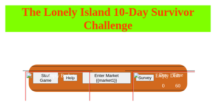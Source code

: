 <!DOCTYPE html>
<html>
<head>
    <meta http-equiv="Content-Type" content="text/html; charset=utf-8" />
    <meta name="viewport" content="width=device-width, initial-scale=1">
    <link rel="stylesheet" href="http://maxcdn.bootstrapcdn.com/bootstrap/3.3.5/css/bootstrap.min.css">
    <script src='https://cdn.firebase.com/js/client/2.2.1/firebase.js'></script>    
	<script src="http://ajax.googleapis.com/ajax/libs/jquery/1.11.1/jquery.min.js"></script>
	<link rel="stylesheet" href="http://ajax.googleapis.com/ajax/libs/jqueryui/1.10.4/themes/smoothness/jquery-ui.css" />
	<script src="http://ajax.googleapis.com/ajax/libs/jqueryui/1.10.4/jquery-ui.min.js"></script>  
    <script src="http://maxcdn.bootstrapcdn.com/bootstrap/3.3.5/js/bootstrap.min.js"></script>	
	<!-- Angular -->
	<script src="http://ajax.googleapis.com/ajax/libs/angularjs/1.3.14/angular.min.js"></script>
	<!-- App -->	
	<!--<script src="js/orange_lobby.js"></script>-->
	<script>
	
	
	
	var app = angular.module('orangeApp', []);
	app.controller('gameCtrl', function($scope) {
		$scope.test = totalOranges;
	



	
	});
	
	
	
	
    //var myDataRef = new Firebase('https://orangegameadp.firebaseio.com/');
	//myDataRef.child("test").set("test");
	
	//var data = {totalScore: 0, basket: 10, totalOranges: 3}
	//var rounds = {round1:data, round2: data, round3: data}
	//myDataRef.child("scores").push(rounds);
	
	
/*	//Create or join game room with new firebase reference, create updated firebase callbacks.
function gameID(){
	//First remove all callback functions to the previous firebase reference
	myDataRef.child("payoffs").off();
	myDataRef.child("roundNo").off();
	myDataRef.child("rabbitMove").off();
	myDataRef.child("turtleMove").off();
	
	var x = document.getElementById("gameID").value;
	var y = 'https://orangegameadp.firebaseio.com/' + x + '/';

	myDataRef = new Firebase(y);
	//Set firebase value, callback function to start game.
function startRound(){	
	var x = {p1Payoffs: shuffleArr([1,2,3,4]), p2Payoffs: shuffleArr([1,2,3,4])};
	myDataRef.child("payoffs").set(x);	
	var x = roundNo + 1; 
	myDataRef.child("roundNo").set(x);
	}

//Needed to make this blanket callbacks function so that when the gameID changes I can recreate the callbacks with the new Firebase reference.
function createCallbacks(){
	//Callback functions when new payoffs/round is received from Firebase.
	myDataRef.child("payoffs").on('value', function(snapshot) {
		p1Payoffs = snapshot.val().p1Payoffs;
		p2Payoffs = snapshot.val().p2Payoffs;			
		});	
	myDataRef.child("roundNo").on('value', function(snapshot) {
		roundNo = snapshot.val();
		if(roundNo > 0){ startRound2();}
		});	
	//Callback function when rabbit's decision is recorded on Firebase
	myDataRef.child("rabbitMove").on('value', function(snapshot) {
		var x = snapshot.val();
		rabbitMove = x[0];
		if (x[1] == roundNo) {
			document.getElementById("east").disabled = true;
			document.getElementById("west").disabled = true;	
			rabbitStatus = true;	
			}			
		});	
	//Reset from previous game
	turtleScore = 0; rabbitScore = 0; roundNo = 0;
	document.getElementById(turtleMove + rabbitMove).style.border="thick solid #23754F";
	document.getElementById(rabbitMove).style.backgroundColor="#ffffc4";
	document.getElementById(turtleMove).style.backgroundColor="#ffffc4";
	document.getElementById("turScoreField").innerHTML = turtleScore;
	document.getElementById("rabScoreField").innerHTML = rabbitScore;
	document.getElementById("roundField").innerHTML = roundNo;
	
	createCallbacks();
	document.getElementById("roomName").innerHTML = x;
	document.getElementById("gameID").value = "";	
	}
*/
	var playernumber = "player1";
	var totalOranges = 0;
	var savedOranges= {player1:0, player2:0, player3:0, player4:0, player5:0, player6:0, player7:0,player8:0};
	var eatenOranges =0;
	var dayPoints= 0;
	var totalPoints= 100;
	var translateOranges=[10,9,8,7,6,5,4,3,2,1,0];
    var totalDays=0;
    var oet=0;
	var round=0;
	var countdown=60;
    //var OrangeNumber=0;
	//var limitDebt = 0;
	//var preventDebt= 0;
    //3,4,5,6,7,8,9,10
	//var twilight = 1000
	
//Controls instructions, to get transition effect, needed to change both opacity and visibility (so instructions don't later block clicks on the gamepage.
window.onload=function() {
    
	for(var i=1; i<11; i++ ) {        
        //document.getElementById("dragOrange"+i).style.visibility="hidden";
        }
    
	}
function timer(){  					
	if (countdown <= 0)  {
		document.getElementById("timeField").innerHTML = "Game Over";					
		return;
		}
	countdown--;
	document.getElementById("timeField").innerHTML = countdown; 
	setTimeout(timer,1000);
}
	function startFunc(){
	//This resets timer
	document.getElementById("timeField").innerHTML = 60;
	//Starts game timer				
	timer();				  
}
	
	function saveOrange() {
		if (totalOranges > 0) {
			savedOranges[playernumber]=savedOranges[playernumber]+1;
			document.getElementById("saved").innerHTML=savedOranges[playernumber];
			totalOranges=totalOranges-1;
			if(totalOranges<=0) {
				endDay();
				}
		}
	}	 
function endDay () {
	    document.getElementById("dish").style.visibility ="visible";
	}	
function metabolism() {
totalPoints=totalPoints-30;
dayPoints=dayPoints-30;
document.getElementById("totalPoints").innerHTML=totalPoints;
}	
function eatOrange ()
{       document.getElementById("comment").innerHTML="mangiato";
	if (totalOranges >0){
		eatenOranges=eatenOranges+1;
		document.getElementById("eaten").innerHTML= eatenOranges;
		totalOranges=totalOranges-1;
		if (eatenOranges<=11) { 
			dayPoints+=translateOranges[eatenOranges-1]; 
			document.getElementById("marginalUtility").innerHTML=translateOranges[eatenOranges-1];
			totalPoints+=translateOranges[eatenOranges-1];
			document.getElementById("totalPoints").innerHTML=totalPoints;
			}
		if(totalOranges<=0) { endDay(); };
    }
}
function spendSavings () {
		totalOranges=totalOranges+1;
        eatOrange();
		document.getElementById("saved")
	}
function nextDay ()
{    startFunc();
     metabolism();
    if(Math.random() < 0.5) {
		document.getElementById("dragOrange1").style.visibility ="visible";
		document.getElementById("dragOrange2").style.visibility ="visible";	 
		document.getElementById("dragOrange3").style.visibility ="visible";
		document.getElementById("dragOrange4").style.visibility ="visible";
		document.getElementById("dragOrange5").style.visibility ="visible";
		document.getElementById("dragOrange6").style.visibility ="visible";
		document.getElementById("dragOrange7").style.visibility ="visible";
		document.getElementById("dragOrange8").style.visibility ="visible";
		document.getElementById("dragOrange9").style.visibility ="visible";
		document.getElementById("dragOrange10").style.visibility ="visible";
		totalOranges=10;
	}
	else {
        totalOranges=0;
		endDay();
		alert("You had bad luck today!");
		if (savedOranges<=0) {
		startFunc();
		}
		}
    document.getElementById("eaten").innerHTML=0;
	eatenOranges=0;
    dayPoints=0;
    document.getElementById("marginalUtility").innerHTML=0;
    marginalUtility=0;
    totalDays++;
    document.getElementById("totalDays").innerHTML=totalDays;
	if (totalDays==0) {
	document.getElementById("timeField").innerHTML = "Game Over";
	}
}    

//This function gets data from input and sends to firebase using set function, set() function can send value or json object, uses child() to get variable (can also use push function to add to a list).
function sendMessage(){
console.log("sending message to " + i);
for (i=1; i<9; i++){
	var text = document.getElementById("message"+i).value;
		myDataRef.child("message"+i).set(text);
 console.log("sending message to " + i + " is complete.");		
		}
//This callback function is alerted when firebase value changes. It uses the on() function, firebase sends back a snapshot
		myDataRef.on('value', function(snapshot) {
			var dragon = snapshot.val();
			alert(JSON.stringify(dragon));
		})};
	
//sendOrange button creates new values and sends them to Firebase
function sendOrange(i){
    console.log("sending orange to " + i);
    var x = savedOranges[playernumber] - 1;
    myDataRef.child(playernumber).set(x);
    var y = savedOranges[i] + 1;
    myDataRef.child(i).set(y);
    console.log("sending orange to " + i + " is complete.");
	savedOranges[playernumber]=savedOranges[playernumber]-1;
	document.getElementById("saved").innerHTML=savedOranges[playernumber];
	}
//callback function for sent oranges. 
//That means everyone's browser will get the message that player 1 has one less orange in their basket. 
function gameID(){
myDataRef.child(playernumber).on('value'), function(snapshot) {
        savedOranges[playernumber] = snapshot.val();
		document.getElementById("saved").innerHTML= savedOranges[playernumber];
}}



function dragStart(event) {
    event.dataTransfer.setData("Text", event.target.id);	
	
	//These two lines make the original orange disappear, and set the dragged image to icon with id "dragIcon"
	setTimeout(function (){
	document.getElementById(event.target.id).style.visibility="hidden";
	  }, 10);   
	event.dataTransfer.setDragImage(dragIcon, 50, 50);	
}

function dragEnd(event){
	var x = event.dataTransfer.dropEffect;
	console.log("the dropEffect is: " + x);
	if (x == "none"){
		document.getElementById(event.target.id).style.visibility="visible";
	}
}

function allowDrop(event) {
    event.preventDefault();
}
function drop(event) {
    event.preventDefault();
    var data = event.dataTransfer.getData("Text");
    event.target.appendChild(document.getElementById(data)); 
}
function dropEat(event) {
    event.preventDefault();
    var data = event.dataTransfer.getData("Text");
	if (data.search("orangeSaved") == 0) {
		eatenOranges=eatenOranges+1;
		savedOranges[playernumber]=savedOranges[playernumber]-1;
		document.getElementById("eaten").innerHTML= eatenOranges;
		document.getElementById("saved").innerHTML= savedOranges[playernumber];
	    if (eatenOranges-1<12) {
			dayPoints+=translateOranges[eatenOranges-1]; 
			document.getElementById("marginalUtility").innerHTML=translateOranges[eatenOranges-1];
			totalPoints+=translateOranges[eatenOranges-1];
			document.getElementById("totalPoints").innerHTML=totalPoints;
			}
		else {
			dayPoints+=translateOranges[11];
			document.getElementById("marginalUtility").innerHTML=translateOranges[11];
			totalPoints+=translateOranges[11];
			document.getElementById("totalPoints").innerHTML=totalPoints;
		    }
	}
	else {
			eatOrange();	
		}
    document.getElementById(data).style.visibility="hidden";
}
function dropSave(event) {
    event.preventDefault();
    var data = event.dataTransfer.getData("Text");  
    saveOrange();
    var x = "";
    for (var i = 0; i < savedOranges[playernumber]; i++) {
        x += "<img id='orangeSaved" + i + "' src='http://www.clker.com/cliparts/2/8/1/4/11949861801973459319orange_simple.svg.med.png' draggable='true' ondragstart='dragStart(event)' ondragend='dragEnd(event)' alt='Smiley Orange' width='60' height='50'>";
	}
	document.getElementById("dropBasket").style.visibility="visible";
    document.getElementById("dropBasket").innerHTML = x; 
	if (i>=9) {alert("Your Basket is Full!"); }
}
</script>

<style type="text/css"> 
			<!--This is required for relative positioning to work.-->
			html, body{height: 100%; width: 100%;}
html { 
  background: url("http://s1.at.atcdn.net/wp-content/uploads/2011/03/100-Things-To-Do-Before-You-Die-100-Wilson-Island-Featured-Image.jpg") no-repeat center center fixed; 
  background-size: cover;
}			
body {
 	font-family:"comic sans ms";
	font-size: large;
	font-weight:bold;
	color: #FFFFFF;
     }
#title {
        position: relative;
		text-align:center;
		background-color:Chartreuse;
		color: OrangeRed;
}	
--> 
#gamePage      {
				position: absolute;
				height: 100%;
				width: 100%;
				border-radius:25px;	
				background-color: #45d1ff;
				background: linear-gradient( #45d1ff, #09f);	
				background:-webkit-linear-gradient(top, #45d1ff, #09f);	
					
				 					
			}	
#controlPanel {
	border-radius:25px;	
	width: 500px;
	padding: 5px;
	background-color:#D2691E;
	text-align: center;	
	position: relative;
	margin-top: 5px;	
	margin-left:auto;
	margin-right:auto;

}
.instructions {
	
    font-color: black;
	position: absolute;
	top:100px;	
	margin-left:-278px;
	left:50%;	
	background-color:Chartreuse;
	width:500px;
	padding:25px;
	border:3px solid #a1a1a1;
	border-radius:25px;
	z-index: 2;
	-webkit-transition: visibility 400ms, opacity 400ms; 
	transition: visibility 400ms, opacity 400ms;
}			
.market {
	
	position: absolute;
	top:100px;	
	margin-left:-278px;
	left:50%;	
	background-color:Chartreuse;
	width:500px;
	padding:25px;
	border:3px solid #a1a1a1;
	border-radius:25px;
	z-index: 2;
	-webkit-transition: visibility 400ms, opacity 400ms; 
	transition: visibility 400ms, opacity 400ms;
}	
			
			
#startDrag {
		   border-radius:25px;					
		   width: 425px;
		   padding: 5px;
		   text-align: center;
		   font-family: comic sans ms;
		   position: relative;
		   height: 90px; 
		   z-index:1;
		   margin-top: 195px;	
		   margin-left:auto;
		   margin-right:auto;
           
			}
.dropdish {
    width: 200px; 
    height: 200px;
    margin-left: auto;
    margin-right: auto;
	padding: 1px;
	border:1px solid red;
	}
#popUp {
        z-index=1
    }	
#dishOranges {					
			   width: 225px;
			   padding: 5px;
               text-align: center;			   
			   font-family: comic sans ms;
		       position: absolute;
	           height: 100px; 
	           top: 50px;
	           right:0px;
			   z-index:0;
			}	
.dropBasket {
    width: 200px; 
    height: 200px;
    margin-left: auto;
    margin-right: auto;
	padding: 1px;
	border:1px solid red;
	z-index=1;
}			
#basketOranges {				
				width: 225px;
				padding: 5px;
                text-align: center;				
				font-family: comic sans ms;
				position: absolute;
                height: 100px; 
	            top: 50px;
	            left:0px;
				z-index:1;       
			}		
#payoffs {
			border-radius:25px;					
			width: 425px;
			padding: 5px;
			text-align: center;
			font-family: comic sans ms;
			margin-left:auto;
		    margin-right:auto;
            position: relative;
	        height: 45px; 
		  top: -255px;	
		   margin-left:auto;
		   margin-right:auto;				
			}
.buttons {
			border-radius: 25px;				
			font-family: "comic sans ms";			
           }	 

.hello {
	margin-left:auto;
	margin-right:auto;
	width: 100px;
    height: 100px;
	text-align: center;
    background-color: #FF6C47;
    -webkit-animation-name: example; /* Chrome, Safari, Opera */
    -webkit-animation-duration: 4s; /* Chrome, Safari, Opera */
    animation-name: example;
    animation-duration: 4s;
	}

/* Chrome, Safari, Opera */
@-webkit-keyframes example {text-align: center;
    from {background-color: #FF6C47;}
    to {background-color: yellow;}
}

/* Standard syntax */
@keyframes example {text-align: center;
    from {background-color: #FF6C47;}
    to {background-color: yellow;}
}

/* This is for animating choices */
@-webkit-keyframes example {
	75%  {padding:4px;}	
	text-align:center;
}
@keyframes example {
    75%  {padding:4px;}
 	text-align:center;
}

                	<!--cursor:pointer;	
					color: blue;	
					background-color:yellow !important; 
					-webkit-animation: growing .7s linear .5s 10;
					animation: growing .7s linear .5s 10 ;
					animation-name: marginalUtility;
               }	 				
/* This is for animating choices */
@-webkit-keyframes  {
	0%   {width:70px; height:30px;}
    50%  {width:74px; height:35px;}	
}
@keyframes growing {
    0%   {width:70px; height:30px;}
    50%  {width:74px; height:35px;} 	
}   -->		   
</style>
</head>
<body>
<div id="dragIcon" style="position:absolute; left:-1000px;">
<img src="http://www.clker.com/cliparts/2/8/1/4/11949861801973459319orange_simple.svg.med.png" width="60" height="50" ></div>

<div id="title"><h1>The Lonely Island 10-Day Survivor Challenge<h1></div>
<div ng-app="orangeApp" ng-controller="gameCtrl" style="position: relative; margin:50px;">
<div id="gamePage">
    
	<!--Control Panel-->
	
<table id="controlPanel">
		<tr><td>
		<button class="btn btn-primary" ng-show="startGame=true" ng-click="newDay=true; readyDay=true; showUtility=true" >Start Game</button>
		</td><!--<td>
		<button class="btn btn-primary" ng-click="controls = true">Hide controls</button>
	    </td></table><table id="controls" class="controls" ng-hide="controls=false">-->
		<td>
		<button class="btn btn-primary" ng-click="instructions1=true" >Help</button>
		</td><td>
		<button class="btn btn-primary" ng-click="market1=true" >Enter Market<y/button> {{market1}}
		</td>
		<td>
		<button class="btn btn-primary" ng-click="surveyPage=true">Survey</button>				
		</td><td>
		<p>Day</p><span class="buttons" id="totalDays">0</span></td>
		<td><p>Time</p><span class="buttons" id="timeField">60</span></td>
		</td></tr>
        </table>  

    <!--Instructions-->
		
	<div ng-show="instructions1" class="instructions" >
		<h2>The Orange Game: Overview</h2>
		<p>In this game, you and other players are castaways stranded on a desert island and cannot leave. </p>
		<p>Each castaway needs to survive. The island is rich of orange trees. To keep you fit, each day you go alone into the forest and look for oranges. Some days you are lucky and find ten oranges; some other days, you have bad luck and go back to your shelter empty-handed. </p>
		<p>Each person needs to eat at least an orange a day to keep herself healthy.</p>
		<button ng-click="instructions2=true; instructions1=false" class="btn btn-primary">Next</button>
	</div>
	<div ng-show="instructions2" class="instructions">
	    <h2>Fitness and Metabolism</h2>
		<p>Health is measured in fitness points. Life on the island is hard: every day spent on the island costs 5 fitness points.</p>
		<p>The fitness coming from eating oranges declines the more oranges you eat in a given day, because at some point your body cannot store the nutrients contained in the oranges.</p>
		<p>The first orange you eat, you get 10 points. The second, 9 points, and so on. The 10th orange gives you 1 fitness point. From the 11th orange you eat, you don't improve your health. </p>
		<button ng-click="instructions2=false; instructions1=true" class="btn btn-primary">Previous</button>
		<button ng-click="instructions2=false; instructions3=true" class="btn btn-primary">Next</button>
	</div>	
	<div ng-show="instructions3" class="instructions">
		<h2>Your Decisions</h2>
		<p>Every day, you may decide how many oranges to <b>save</b> and <b>eat</b>.</p> 
		<p>To <b>save</b> oranges, just drag and drop them into the <b>basket</b>. To <b>eat</b> oranges, just drag and drop them onto your <b>dish</b>. </p>
		<p>Of course, in days of bad luck, you can decide to grab oranges from your basket and eat them to keep you fit.</p>
		<button ng-click="instructions3=false; instructions2=true" class="btn btn-primary">Previous</button>
		<button ng-click="instructions3=false; instructions4=true" class="btn btn-primary">Next</button>			
	</div>
	<div ng-show="instructions4" class="instructions">
		<h2>Trade Opportunities</h2>
		<p>Another opportunity to get the oranges you need is trading with others. Every day, you may decide how many oranges from your basket you wish to offer to other castaways in exchange for future help.</p>
		<p>At the same time, you may ask other players to lend you oranges.</p>
		<button ng-click="instructions4=false; instructions3=true" class="btn btn-primary" >Previous</button>
		<button ng-click="instructions4=false; instructions5=true" class="btn btn-primary">Next</button>
	</div>	
	<div ng-show="instructions5" class="instructions">
	    <h2>You Make the Price</h2>
	    <p>Just click on the "Enter Market" button to access the market lobby in the middle of the island. Remember: you are trading oranges today for oranges tomorrow.</p> 
		<p>You are free to decide the price with the other players. A board will show you who wishes to lend and borrow what.</p>
	    <button ng-click="instructions5=false; instructions4=true" class="btn btn-primary">Previous</button>
		<button ng-click="instructions5=false" class="btn btn-primary">Close</button>
	</div>  
	
	<!--Market-->
	
	<div class="market" ng-show="market1">
		<h2>Welcome to the Orange Market!</h2>
		<img id="Trade" src="http://www.furrydtails.com/news/weareamemberoflocaltradepartners/local%20trade%20partners%20logo.png" width=100px height=100px alt= "Trade" id="trade" ></img>
		<h3><i>Your</i> Trade Proposals</h3>
		<p>In this area, you can make <b>offers</b> and <b>requests</b> to the other castaways.</p>		
		<p>Transactions happen in real time!</p>
		<p>I <b>offer</b> these oranges:</p>
		Quantity (between 0 and 10):
        <input type="number" name="quantity" min="0" max="10">
        <!--<input type="submit"class=buttons>This "submit" button will be activated after a Firebase connection is established-->
		<p>I <b>request</b> these oranges:</p>
        Quantity (between 0 and 10):
        <input type="number" name="quantity" min="0" max="10">
        <!--<input type="submit"class=buttons>This "submit" button will be activated after a Firebase connection is established-->
		<p>On the next page, you can check out the others' proposals.</p>
		<button ng-click="market2=true; market1=false"	class="btn btn-primary">Next</button>
		<button ng-click="market1=false" class="btn btn-primary">Close</button></td></tr>
	</div>
	<div  ng-show="market2" class="market" >
		<h2>Welcome to the Orange Market!</h2>
		<img id="account" src="http://www.furrydtails.com/news/weareamemberoflocaltradepartners/local%20trade%20partners%20logo.png" width=100px height=100px alt= "Keep Track" style="visibility:visible"></img>
		<h3><i>Others'</i> Trade Proposals</h3>
		<p>In this area, you can take a look at the <b>offers</b> and <b>requests</b> of other castaways.</p>
		<table>
		<tr><td><b>Player 1</b></td><td><input type="text" placeholder= "Message"><id="message1" onkeyup="javascript: if(event.keyCode==13) {this.value='';} else {sendMessage();"></input></td><td><button id="lend1" onclick="sendOrange('player1')" class=buttons>Send An Orange</button></td></tr>
        <tr><td><b>Player 2</b></td><td><input type="text" placeholder= "Message"><id="message2" onkeyup="javascript: if(event.keyCode==13) {this.value='';} else {sendMessage();"></input></td><td><button id="lend2" onclick="sendOrange('player2')" class=buttons>Send An Orange</button></td></tr> 
        <tr><td><b>Player 3</b></td><td><input type="text" placeholder= "Message"><id="message3" onkeyup="javascript: if(event.keyCode==13) {this.value='';} else {sendMessage();"></input></td><td><button id="lend3" onclick="sendOrange('player3')" class=buttons>Send An Orange</button></td></tr>		
        <tr><td><b>Player 4</b></td><td><input type="text" placeholder= "Message"><id="message4" onkeyup="javascript: if(event.keyCode==13) {this.value='';} else {sendMessage();"></input></td><td><button id="lend4" onclick="sendOrange('player4')" class=buttons>Send An Orange</button></td></tr>  	
        <tr><td><b>Player 5</b></td><td><input type="text" placeholder= "Message"><id="message5" onkeyup="javascript: if(event.keyCode==13) {this.value='';} else {sendMessage();"></input></td><td><button id="lend5" onclick="sendOrange('player5')" class=buttons>Send An Orange</button></td></tr>
        <tr><td><b>Player 6</b></td><td><input type="text" placeholder= "Message"><id="message6" onkeyup="javascript: if(event.keyCode==13) {this.value='';} else {sendMessage();"></input></td><td><button id="lend6" onclick="sendOrange('player6')" class=buttons>Send An Orange</button></td></tr>
        <tr><td><b>Player 7</b></td><td><input type="text" placeholder= "Message"><id="message7" onkeyup="javascript: if(event.keyCode==13) {this.value='';} else {sendMessage();"></input></td><td><button id="lend7" onclick="sendOrange('player7')" class=buttons>Send An Orange</button></td></tr>
        <tr><td><b>Player 8</b></td><td><input type="text" placeholder= "Message"><id="message8" onkeyup="javascript: if(event.keyCode==13) {this.value='';} else {sendMessage();"></input></td><td><button id="lend8" onclick="sendOrange('player8')" class=buttons>Send An Orange</button></td></tr>		
		</table>
		
		<!--Need to put stuff here: (1)let other player names pop up with offer and request amount; (2) need to have some communication going on between players 
(Offer:x amount: accept vs. decline); this once Firebase is up and running.-->
		
		<p>On the next page, you get a recap of the overall credit and debit situation on the island.</p>
		<button ng-click="market2=false; market1=true" class="btn btn-primary">Previous</button>
		<button ng-click="market2=false; market3=true" class="btn btn-primary">Next</button>
		<button ng-click="market2=false" class="btn btn-primary">Close</button>
	</div>
	<div id="market3" ng-show="market3" class="market" >
		<h2>Bookkeeping</h2> <img id="account" src="http://files.softicons.com/download/business-icons/financial-accounting-icons-by-artistsvalley/png/256x256/Regular/Abacus.png" width=100px height=100px alt= "Keep Track" id="account" style="visibility:visible"></img>
		<p>In this area, you can keep track of your credits and debits toward the other castaways.</p>
        <!--Need to put stuff here: (1)let other player names pop up with the net position vis-a-vis each one; (2) put a global net position standing, broke down by credits and debits; this once Firebase is up and running.-->
		<p><b>AREA UNDER CONSTRUCTION</b></p>
		<button ng-click="market2=true; market3=false" class="btn btn-primary">Previous</button>
		<button ng-click="market3=false;" class="btn btn-primary">Close</button>
	</div>
	
	<!--Survey-->
	
	<div ng-show="surveyPage" class="instructions">	
		<h4>Survey</h4>
		<p>What is your sex?
		<select ng-model="survey.q3">
			<option value="female">female</option>
			<option value="male">male</option>			
		</select></p>
		<p>What is your age?
		<input type="number" ng-model="survey.q4" min="18" style="width:50px;" >
		</p>
		<p>What is your ethnicity?
		<input type="text" ng-model="survey.q5" >
		</p>		
		<p>How did you make your decisions in this study?</p>
		<tr>
		<textarea ng-model="survey.q1" rows="2" cols="35"></textarea>		
		</tr>
		<p>Please write any other comments about the study below.</p>
		<tr>
		<textarea ng-model="survey.q2" rows="2" cols="35"></textarea>			
		</tr>
		<p>This is your participant code: {{test}} <br>
		You will use this code to receive your payment, please write it down before submitting the survey.</p>				
		<p><button class="btn btn-primary" ng-click="surveyPage=false; saveSurvey();">Submit</button></p>	
		<p>Your sex is {{survey.q3}}, your age is {{survey.q4}}, test this {{survey}}</p>
	</div>  
	
	<!--Dish-->
	
<table id = "dishOranges">
	<tr><td>			
	</p>				
	</td><td>
		<div class="dropdish" ondrop="dropEat(event)" ondragover="allowDrop(event)"> <img src="http://www.clker.com/cliparts/9/9/f/0/1194984076762834840small_plate.svg.med.png" width=200px height=200px alt= "Empty Dish" id="dish"><table id="popUp"><tr><td><p><span id="marginalUtility" ng-show="showUtility" class="hello">0</span></table></div>
		</td></tr>	 
	</table>
	
	<!--Daily Findings Area-->
	
		
<table id="startDrag" border=1>
	<tr>
	<td><img id="dragOrange1" src="http://www.clker.com/cliparts/2/8/1/4/11949861801973459319orange_simple.svg.med.png" draggable="true" ondragstart="dragStart(event)" ondragend="dragEnd(event)" alt="Smiley Orange" width="60" height="50" style= "visibility:hidden;z-index=1"></td>
	<td><img id="dragOrange2" src="http://www.clker.com/cliparts/2/8/1/4/11949861801973459319orange_simple.svg.med.png" draggable="true" ondragstart="dragStart(event)" ondragend="dragEnd(event)" alt="Smiley Orange" width="60" height="50" style= "visibility:hidden; z-index=1"></td>
	<td><img id="dragOrange3" src="http://www.clker.com/cliparts/2/8/1/4/11949861801973459319orange_simple.svg.med.png" draggable="true" ondragstart="dragStart(event)" ondragend="dragEnd(event)" alt="Smiley Orange" width="60" height="50" style= "visibility:hidden; z-index=1"></td>
	<td><img id="dragOrange4" src="http://www.clker.com/cliparts/2/8/1/4/11949861801973459319orange_simple.svg.med.png" draggable="true" ondragstart="dragStart(event)" ondragend="dragEnd(event)" alt="Smiley Orange" width="60" height="50" style= "visibility:hidden; z-index=1"></td>
	<td><img id="dragOrange5" src="http://www.clker.com/cliparts/2/8/1/4/11949861801973459319orange_simple.svg.med.png" draggable="true" ondragstart="dragStart(event)" ondragend="dragEnd(event)" alt="Smiley Orange" width="60" height="50" style= "visibility:hidden; z-index=1"></td>
	</tr><tr>
	<td><img id="dragOrange6" src="http://www.clker.com/cliparts/2/8/1/4/11949861801973459319orange_simple.svg.med.png" draggable="true" ondragstart="dragStart(event)" ondragend="dragEnd(event)" alt="Smiley Orange" width="60" height="50" style= "visibility:hidden; z-index=1"></td>
	<td><img id="dragOrange7" src="http://www.clker.com/cliparts/2/8/1/4/11949861801973459319orange_simple.svg.med.png" draggable="true" ondragstart="dragStart(event)" ondragend="dragEnd(event)" alt="Smiley Orange" width="60" height="50" style= "visibility:hidden; z-index=1"></td>
	<td><img id="dragOrange8" src="http://www.clker.com/cliparts/2/8/1/4/11949861801973459319orange_simple.svg.med.png" draggable="true" ondragstart="dragStart(event)" ondragend="dragEnd(event)" alt="Smiley Orange" width="60" height="50" style= "visibility:hidden; z-index=1"></td>
	<td><img id="dragOrange9" src="http://www.clker.com/cliparts/2/8/1/4/11949861801973459319orange_simple.svg.med.png" draggable="true" ondragstart="dragStart(event)" ondragend="dragEnd(event)" alt="Smiley Orange" width="60" height="50" style= "visibility:hidden; z-index=1"></td>
	<td><img id="dragOrange10" src="http://www.clker.com/cliparts/2/8/1/4/11949861801973459319orange_simple.svg.med.png" draggable="true" ondragstart="dragStart(event)" ondragend="dragEnd(event)" alt="Smiley Orange" width="60" height="50" style= "visibility:hidden; z-index=1"></td>
	</tr>
	</table>
	
	<!--Basket-->
	
<table id = "basketOranges">	
	   <tr><td>
	   <div id="dropBasket" class="dropBasket" ondrop="dropSave(event)" ondragover="allowDrop(event)">
	   <img src= "http://www.clker.com/cliparts/y/w/q/7/x/g/empty-basket-hi.png" style="width:200px; height:200px;" alt= "Empty Basket" id="basketImage" ></div>
	  </td></tr>
	</table>		   

		<!--ScoreBoard-->	  
			  
		<table id= "payoffs" border=1>
			<tr><td>				
			<h4>Oranges Saved</h4>
			<p><span id="saved">0 </span> </p>
			</td><td>
			<h4>Oranges Eaten Today</h4>
			<p><span id="eaten">0 </span> <span id="comment" style="visibility:hidden" >abc</span> </p>
			</td><td>				
			<h4> Your Total Health Points Are:</h4>
			<p><span id="totalPoints" class="hello">0</span></p>
			</td></tr>
			<tr><td colspan=2>				
			<button class="btn btn-success" ng-show="newDay" id="next" onclick="startFunc(); nextDay();" ng-click="newDay=false" >Let a New Day Begin!</button>
			</td><td colspan=2>
		    <button class="btn btn-primary" ng-show="readyDay" onclick=" startFunc(); endDay();" ng-click="newDay=true"; "startGame=false" id="resetGame">Done for Today!</button>
		    </td>
			</tr>
			</table>
	</div>			
</div>				
</body>
</html>

